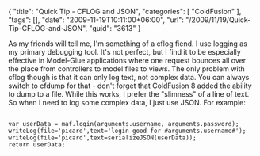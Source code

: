 {
	"title": "Quick Tip - CFLOG and JSON",
	"categories": [
		"ColdFusion"
	],
	"tags": [],
	"date": "2009-11-19T10:11:00+06:00",
	"url": "/2009/11/19/Quick-Tip-CFLOG-and-JSON",
	"guid": "3613"
}

As my friends will tell me, I'm something of a cflog fiend. I use logging as my primary debugging tool. It's not perfect, but I find it to be especially effective in Model-Glue applications where one request bounces all over the place from controllers to model files to views. The only problem with cflog though is that it can only log text, not complex data. You can always switch to cfdump for that - don't forget that ColdFusion 8 added the ability to dump to a file. While this works, I prefer the "slimness" of a line of text. So when I need to log some complex data, I just use JSON. For example:

<code>
var userData = maf.login(arguments.username, arguments.password);
writeLog(file='picard',text='login good for #arguments.username#');
writeLog(file='picard',text=serializeJSON(userData));
return userData;
</code>
